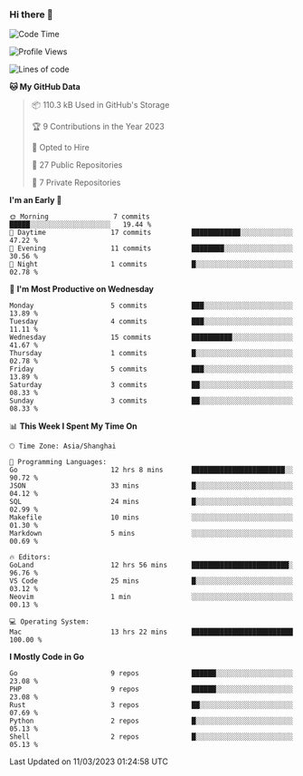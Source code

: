 ### Hi there 👋

<!--START_SECTION:waka-->
![Code Time](http://img.shields.io/badge/Code%20Time-3%2C986%20hrs%205%20mins-blue)

![Profile Views](http://img.shields.io/badge/Profile%20Views-8-blue)

![Lines of code](https://img.shields.io/badge/From%20Hello%20World%20I%27ve%20Written-1.2%20million%20lines%20of%20code-blue)

**🐱 My GitHub Data** 

> 📦 110.3 kB Used in GitHub's Storage 
 > 
> 🏆 9 Contributions in the Year 2023
 > 
> 💼 Opted to Hire
 > 
> 📜 27 Public Repositories 
 > 
> 🔑 7 Private Repositories 
 > 
**I'm an Early 🐤** 

```text
🌞 Morning                7 commits           █████░░░░░░░░░░░░░░░░░░░░   19.44 % 
🌆 Daytime                17 commits          ████████████░░░░░░░░░░░░░   47.22 % 
🌃 Evening                11 commits          ████████░░░░░░░░░░░░░░░░░   30.56 % 
🌙 Night                  1 commits           █░░░░░░░░░░░░░░░░░░░░░░░░   02.78 % 
```
📅 **I'm Most Productive on Wednesday** 

```text
Monday                   5 commits           ███░░░░░░░░░░░░░░░░░░░░░░   13.89 % 
Tuesday                  4 commits           ███░░░░░░░░░░░░░░░░░░░░░░   11.11 % 
Wednesday                15 commits          ██████████░░░░░░░░░░░░░░░   41.67 % 
Thursday                 1 commits           █░░░░░░░░░░░░░░░░░░░░░░░░   02.78 % 
Friday                   5 commits           ███░░░░░░░░░░░░░░░░░░░░░░   13.89 % 
Saturday                 3 commits           ██░░░░░░░░░░░░░░░░░░░░░░░   08.33 % 
Sunday                   3 commits           ██░░░░░░░░░░░░░░░░░░░░░░░   08.33 % 
```


📊 **This Week I Spent My Time On** 

```text
🕑︎ Time Zone: Asia/Shanghai

💬 Programming Languages: 
Go                       12 hrs 8 mins       ███████████████████████░░   90.72 % 
JSON                     33 mins             █░░░░░░░░░░░░░░░░░░░░░░░░   04.12 % 
SQL                      24 mins             █░░░░░░░░░░░░░░░░░░░░░░░░   02.99 % 
Makefile                 10 mins             ░░░░░░░░░░░░░░░░░░░░░░░░░   01.30 % 
Markdown                 5 mins              ░░░░░░░░░░░░░░░░░░░░░░░░░   00.69 % 

🔥 Editors: 
GoLand                   12 hrs 56 mins      ████████████████████████░   96.76 % 
VS Code                  25 mins             █░░░░░░░░░░░░░░░░░░░░░░░░   03.12 % 
Neovim                   1 min               ░░░░░░░░░░░░░░░░░░░░░░░░░   00.13 % 

💻 Operating System: 
Mac                      13 hrs 22 mins      █████████████████████████   100.00 % 
```

**I Mostly Code in Go** 

```text
Go                       9 repos             ██████░░░░░░░░░░░░░░░░░░░   23.08 % 
PHP                      9 repos             ██████░░░░░░░░░░░░░░░░░░░   23.08 % 
Rust                     3 repos             ██░░░░░░░░░░░░░░░░░░░░░░░   07.69 % 
Python                   2 repos             █░░░░░░░░░░░░░░░░░░░░░░░░   05.13 % 
Shell                    2 repos             █░░░░░░░░░░░░░░░░░░░░░░░░   05.13 % 
```




 Last Updated on 11/03/2023 01:24:58 UTC
<!--END_SECTION:waka-->
